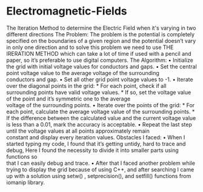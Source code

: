 # Electromagnetic-Fields
The Iteration Method to determine the Electric Field when it's varying in two different directions
The Problem:
The problem is the potential is completely specified on the boundaries of a given region and the potential doesn’t vary in only one direction and to solve this problem we need to use THE IRERATION METHOD which can take a lot of time if used with a pencil and paper, so it’s preferable to use digital computers.
The Algorithm:
  •	Initialize the grid with initial voltage values for conductors and gaps.
  •	Set the central point voltage value to the average voltage of the surrounding     
    conductors and gap.
  •	Set all other grid point voltage values to -1.
  •	Iterate over the diagonal points in the grid:
    *	For each point, check if all surrounding points have valid voltage values.
    *	If so, set the voltage value of the point and it’s symmetric one to the average   
    voltage of the surrounding points.
  •	Iterate over the points of the grid:
    *	For each point, calculate the average voltage value of the surrounding points.
    *	If the difference between the calculated value and the current voltage value is less      than a 0.01, mark the accuracy is acceptable.
  •	Repeat the last step until the voltage values at all points approximately remain   
    constant and display every iteration values.
Obstacles I faced:
  •	When I started typing my code, I found that it’s getting untidy, hard to trace and   
    debug, Here I found the necessity to divide it into smaller parts using functions so   
    that I can easily debug and trace.
  •	After that I faced another problem while trying to display the grid because of using 
    C++, and after searching I came up with a solution using setw() , setprecision(), and 
    setfill() functions from iomanip library.
